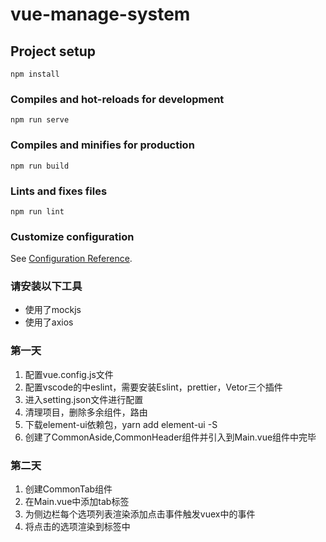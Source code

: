 # vue-manage-system

## Project setup
```
npm install
```

### Compiles and hot-reloads for development
```
npm run serve
```

### Compiles and minifies for production
```
npm run build
```

### Lints and fixes files
```
npm run lint
```

### Customize configuration
See [Configuration Reference](https://cli.vuejs.org/config/).

### 请安装以下工具
+ 使用了mockjs
+ 使用了axios

### 第一天
1. 配置vue.config.js文件
2. 配置vscode的中eslint，需要安装Eslint，prettier，Vetor三个插件
3. 进入setting.json文件进行配置
4. 清理项目，删除多余组件，路由
5. 下载element-ui依赖包，yarn add element-ui -S
6. 创建了CommonAside,CommonHeader组件并引入到Main.vue组件中完毕

### 第二天
1. 创建CommonTab组件
2. 在Main.vue中添加tab标签
3. 为侧边栏每个选项列表渲染添加点击事件触发vuex中的事件
4. 将点击的选项渲染到标签中